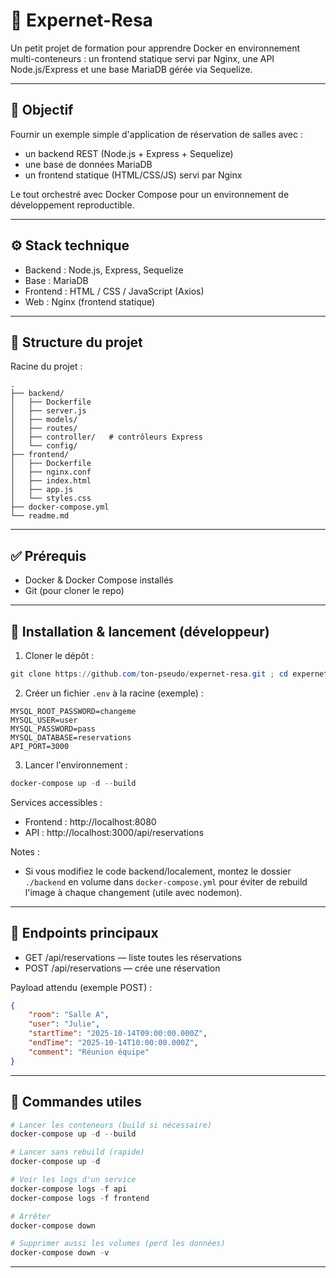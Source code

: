# 🚀 Expernet-Resa

Un petit projet de formation pour apprendre Docker en environnement multi-conteneurs : un frontend statique servi par Nginx, une API Node.js/Express et une base MariaDB gérée via Sequelize.

---

## 🎯 Objectif

Fournir un exemple simple d'application de réservation de salles avec :

-   un backend REST (Node.js + Express + Sequelize)
-   une base de données MariaDB
-   un frontend statique (HTML/CSS/JS) servi par Nginx

Le tout orchestré avec Docker Compose pour un environnement de développement reproductible.

---

## ⚙️ Stack technique

-   Backend : Node.js, Express, Sequelize
-   Base : MariaDB
-   Frontend : HTML / CSS / JavaScript (Axios)
-   Web : Nginx (frontend statique)

---

## 🧩 Structure du projet

Racine du projet :

```
.
├── backend/
│   ├── Dockerfile
│   ├── server.js
│   ├── models/
│   ├── routes/
│   ├── controller/   # contrôleurs Express
│   └── config/
├── frontend/
│   ├── Dockerfile
│   ├── nginx.conf
│   ├── index.html
│   ├── app.js
│   └── styles.css
├── docker-compose.yml
└── readme.md
```

---

## ✅ Prérequis

-   Docker & Docker Compose installés
-   Git (pour cloner le repo)

---

## 🔧 Installation & lancement (développeur)

1. Cloner le dépôt :

```powershell
git clone https://github.com/ton-pseudo/expernet-resa.git ; cd expernet-resa
```

2. Créer un fichier `.env` à la racine (exemple) :

```
MYSQL_ROOT_PASSWORD=changeme
MYSQL_USER=user
MYSQL_PASSWORD=pass
MYSQL_DATABASE=reservations
API_PORT=3000
```

3. Lancer l'environnement :

```powershell
docker-compose up -d --build
```

Services accessibles :

-   Frontend : http://localhost:8080
-   API : http://localhost:3000/api/reservations

Notes :

-   Si vous modifiez le code backend/localement, montez le dossier `./backend` en volume dans `docker-compose.yml` pour éviter de rebuild l'image à chaque changement (utile avec nodemon).

---

## 🧭 Endpoints principaux

-   GET /api/reservations — liste toutes les réservations
-   POST /api/reservations — crée une réservation

Payload attendu (exemple POST) :

```json
{
    "room": "Salle A",
    "user": "Julie",
    "startTime": "2025-10-14T09:00:00.000Z",
    "endTime": "2025-10-14T10:00:00.000Z",
    "comment": "Réunion équipe"
}
```

---

## 🧰 Commandes utiles

```powershell
# Lancer les conteneurs (build si nécessaire)
docker-compose up -d --build

# Lancer sans rebuild (rapide)
docker-compose up -d

# Voir les logs d'un service
docker-compose logs -f api
docker-compose logs -f frontend

# Arrêter
docker-compose down

# Supprimer aussi les volumes (perd les données)
docker-compose down -v
```

---
